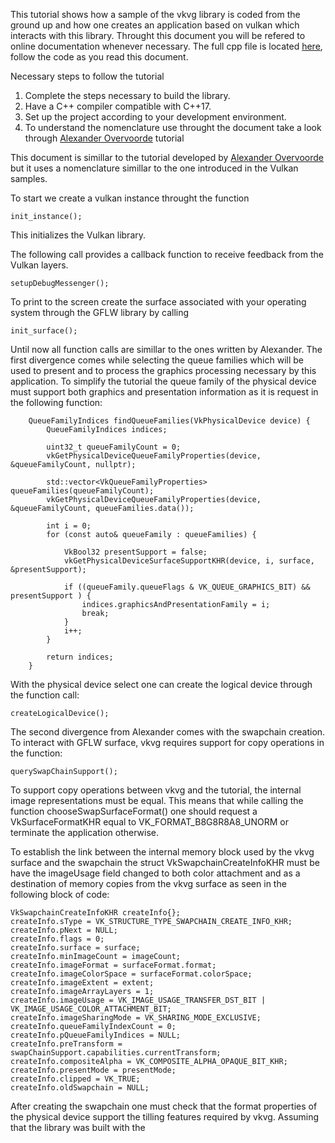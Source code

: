 This tutorial shows how a sample of the vkvg library is coded from the ground up and how one creates an application based on vulkan which interacts with this library. Throught this document you will be refered to online documentation whenever necessary. The full cpp file is located [here]((sample_1.cpp)), follow the code as you read this document.

Necessary steps to follow the tutorial
1. Complete the steps necessary to build the library.
2. Have a C++ compiler compatible with C++17.
3. Set up the project according to your development environment.
4. To understand the nomenclature use throught the document take a look through [Alexander Overvoorde](https://vulkan-tutorial.com/) tutorial

This document is simillar to the tutorial developed by [Alexander Overvoorde](https://vulkan-tutorial.com/) but it uses a nomenclature simillar to the one introduced in the Vulkan samples. 

To start we create a vulkan instance throught the function
```batch
init_instance();
```

This initializes the Vulkan library.

The following call provides a callback function to receive feedback from the Vulkan layers.
```batch
setupDebugMessenger();
```

To print to the screen create the surface associated with your operating system through the GFLW library by calling
```batch
init_surface();
```
Until now all function calls are simillar to the ones written by Alexander. The first divergence comes while selecting the queue families which will be used to present and to process the graphics processing necessary by this application. To simplify the tutorial the queue family of the physical device must support both graphics and presentation information as it is request in the following function: 

```batch
	QueueFamilyIndices findQueueFamilies(VkPhysicalDevice device) {
		QueueFamilyIndices indices;

		uint32_t queueFamilyCount = 0;
		vkGetPhysicalDeviceQueueFamilyProperties(device, &queueFamilyCount, nullptr);

		std::vector<VkQueueFamilyProperties> queueFamilies(queueFamilyCount);
		vkGetPhysicalDeviceQueueFamilyProperties(device, &queueFamilyCount, queueFamilies.data());

		int i = 0;
		for (const auto& queueFamily : queueFamilies) {

			VkBool32 presentSupport = false;
			vkGetPhysicalDeviceSurfaceSupportKHR(device, i, surface, &presentSupport);

			if ((queueFamily.queueFlags & VK_QUEUE_GRAPHICS_BIT) && presentSupport ) {
				indices.graphicsAndPresentationFamily = i;
				break;
			}
			i++;
		}

		return indices;
	}

```

With the physical device select one can create the logical device through the function call:

```batch
createLogicalDevice();
```

The second divergence from Alexander comes with the swapchain creation. To interact with GFLW surface, vkvg requires support for copy operations in the function:
```batch
querySwapChainSupport();
```
To support copy operations between vkvg and the tutorial, the internal image representations must be equal. This means that while calling the function chooseSwapSurfaceFormat() one should request a VkSurfaceFormatKHR equal to VK_FORMAT_B8G8R8A8_UNORM or terminate the application otherwise.

To establish the link between the internal memory block used by the vkvg surface and the swapchain the struct VkSwapchainCreateInfoKHR must be have the imageUsage field changed to both color attachment and as a destination of memory copies from the vkvg surface as seen in the following block of code:

```batch
VkSwapchainCreateInfoKHR createInfo{};
createInfo.sType = VK_STRUCTURE_TYPE_SWAPCHAIN_CREATE_INFO_KHR;
createInfo.pNext = NULL;
createInfo.flags = 0;
createInfo.surface = surface;
createInfo.minImageCount = imageCount;
createInfo.imageFormat = surfaceFormat.format;
createInfo.imageColorSpace = surfaceFormat.colorSpace;
createInfo.imageExtent = extent;
createInfo.imageArrayLayers = 1;
createInfo.imageUsage = VK_IMAGE_USAGE_TRANSFER_DST_BIT | VK_IMAGE_USAGE_COLOR_ATTACHMENT_BIT;
createInfo.imageSharingMode = VK_SHARING_MODE_EXCLUSIVE;
createInfo.queueFamilyIndexCount = 0; 
createInfo.pQueueFamilyIndices = NULL;
createInfo.preTransform = swapChainSupport.capabilities.currentTransform;
createInfo.compositeAlpha = VK_COMPOSITE_ALPHA_OPAQUE_BIT_KHR;
createInfo.presentMode = presentMode;
createInfo.clipped = VK_TRUE;
createInfo.oldSwapchain = NULL;
```
After creating the swapchain one must check that the format properties of the physical device support the tilling features required by vkvg. Assuming that the library was built with the
